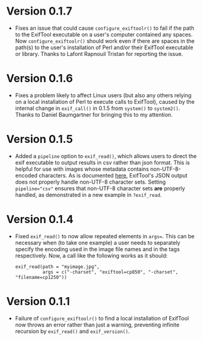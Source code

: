 # Version 0.1.7

* Fixes an issue that could cause `configure_exiftoolr()` to fail if
  the path to the ExifTool executable on a user's computer contained
  any spaces. Now `configure_exiftoolr()` should work even if there
  are spaces in the path(s) to the user's installation of Perl and/or
  their ExifTool executable or library. Thanks to Lafont Rapnouil
  Tristan for reporting the issue.

# Version 0.1.6

* Fixes a problem likely to affect Linux users (but also any others
  relying on a local installation of Perl to execute calls to
  ExifTool), caused by the internal change in `exif_call()` in 0.1.5
  from `system()` to `system2()`. Thanks to Daniel Baumgartner for
  bringing this to my attention.

# Version 0.1.5

* Added a `pipeline` option to `exif_read()`, which allows users to
  direct the exif executable to output results in csv rather than json
  format. This is helpful for use with images whose metadata contains
  non-UTF-8-encoded characters. As is documented
  [here](https://exiftool.org/exiftool_pod.html#Input-output-text-formatting),
  ExifTool's JSON output does not properly handle non-UTF-8 character
  sets. Setting `pipeline="csv"` ensures that non-UTF-8 character sets
  **are** properly handled, as demonstrated in a new example in `?exif_read`.

# Version 0.1.4

* Fixed `exif_read()` to now allow repeated elements in `args=`. This
  can be necessary when (to take one example) a user needs to
  separately specify the encoding used in the image file names and in
  the tags respectively. Now, a call like the following works as it
  should:
  
      exif_read(path = "myimage.jpg", 
	            args = c("-charset", "exiftool=cp850", "-charset", "filename=cp1250"))

# Version 0.1.1

* Failure of `configure_exiftoolr()` to find a local installation of
  ExifTool now throws an error rather than just a warning, preventing
  infinite recursion by `exif_read()` and `exif_version()`.
